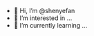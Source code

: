 - 👋 Hi, I’m @shenyefan
- 👀 I’m interested in ...
- 🌱 I’m currently learning ...

<!---
shenyefan/shenyefan is a ✨ special ✨ repository because its `README.md` (this file) appears on your GitHub profile.
You can click the Preview link to take a look at your changes.
--->

